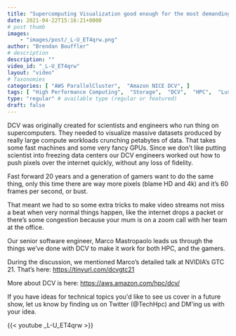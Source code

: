 ```yaml
---
title: "Supercomputing Visualization good enough for the most demanding gamers."
date: 2021-04-22T15:16:21+0000
# post thumb
images:
    - "images/post/_L-U_ET4qrw.png"
author: "Brendan Bouffler"
# description
description: ""
video_id: "_L-U_ET4qrw"
layout: "video"
# Taxonomies
categories: [ "AWS ParallelCluster",  "Amazon NICE DCV", ]
tags: [ "High Performance Computing",  "Storage",  "DCV",  "HPC",  "Lustre",  "vizualization",  "EC2",  "Schedulers",  "ParallelCluster",  "GPUs",  "virtualization",  "CPUs",  "techshorts", ]
type: "regular" # available type (regular or featured)
draft: false
---
```


DCV was originally created for scientists and engineers who run thing on supercomputers. They needed to visualize massive datasets produced by really large compute workloads crunching petabytes of data. That takes some fast machines and some very fancy GPUs. Since we don’t like putting scientist into freezing data centers our DCV engineers worked out how to push pixels over the internet quickly, without any loss of fidelity.

Fast forward 20 years and a generation of gamers want to do the same thing, only this time there are way more pixels (blame HD and 4k) and it’s 60 frames per second, or bust.

That meant we had to so some extra tricks to make video streams not miss a beat when very normal things happen, like the internet drops a packet or there’s some congestion because your mum is on a zoom call with her team at the office.

Our senior software engineer, Marco Mastropaolo leads us through the things we’ve done with DCV to make it work for both HPC, and the gamers.

During the discussion, we mentioned Marco’s detailed talk at NVIDIA’s GTC 21. That’s here: https://tinyurl.com/dcvgtc21

More about DCV is here: https://aws.amazon.com/hpc/dcv/

If you have ideas for technical topics you'd like to see us cover in a future show, let us know by finding us on Twitter (@TechHpc) and DM'ing us with your idea.

{{< youtube _L-U_ET4qrw >}}